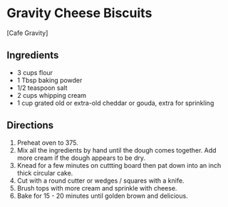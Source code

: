# Gravity Cheese Biscuits

[Cafe Gravity]

## Ingredients
* 3 cups flour
* 1 Tbsp baking powder
* 1/2 teaspoon salt
* 2 cups whipping cream
* 1 cup grated old or extra-old cheddar or gouda, extra for sprinkling

## Directions
1. Preheat oven to 375.
2. Mix all the ingredients by hand until the dough comes together.  Add more cream if the dough appears to be dry.
3. Knead for a few minutes on cuttting board then pat down into an inch thick circular cake.
4. Cut with a round cutter or wedges / squares with a knife.
5. Brush tops with more cream and sprinkle with cheese.
6. Bake for 15 - 20 minutes until golden brown and delicious.
